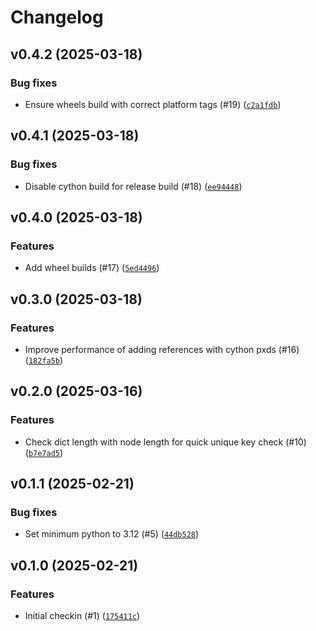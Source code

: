 # Changelog

## v0.4.2 (2025-03-18)

### Bug fixes

- Ensure wheels build with correct platform tags (#19) ([`c2a1fdb`](https://github.com/home-assistant-libs/annotatedyaml/commit/c2a1fdbe106cf736a178355a97e32e85c6090bc7))

## v0.4.1 (2025-03-18)

### Bug fixes

- Disable cython build for release build (#18) ([`ee94448`](https://github.com/home-assistant-libs/annotatedyaml/commit/ee94448f5cc7c8d67a11eccefc863e6f500b59d8))

## v0.4.0 (2025-03-18)

### Features

- Add wheel builds (#17) ([`5ed4496`](https://github.com/home-assistant-libs/annotatedyaml/commit/5ed4496a4523416298c982c875eb2ba2aacd0730))

## v0.3.0 (2025-03-18)

### Features

- Improve performance of adding references with cython pxds (#16) ([`182fa5b`](https://github.com/home-assistant-libs/annotatedyaml/commit/182fa5b28b513a6416fc5738bae2b741b5174c03))

## v0.2.0 (2025-03-16)

### Features

- Check dict length with node length for quick unique key check (#10) ([`b7e7ad5`](https://github.com/home-assistant-libs/annotatedyaml/commit/b7e7ad5134527e9192be7dbcd24d4d9d73a0561d))

## v0.1.1 (2025-02-21)

### Bug fixes

- Set minimum python to 3.12 (#5) ([`44db528`](https://github.com/home-assistant-libs/annotatedyaml/commit/44db528d79203a70219198b4c639f073e6c7aef2))

## v0.1.0 (2025-02-21)

### Features

- Initial checkin (#1) ([`175411c`](https://github.com/home-assistant-libs/annotatedyaml/commit/175411c07a4fd684fc9067a3993fa8965320fe7e))
